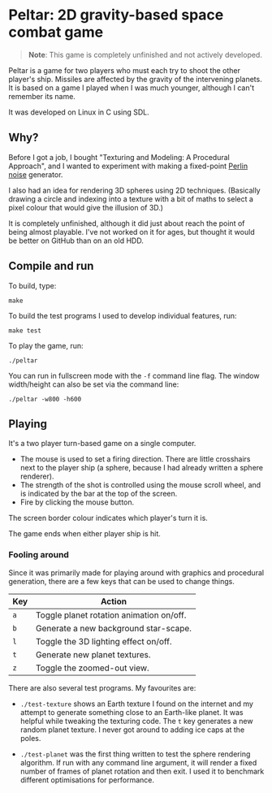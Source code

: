Peltar: 2D gravity-based space combat game
==========================================

> **Note**: This game is completely unfinished and not actively developed.

Peltar is a game for two players who must each try to shoot the other player's
ship.  Missiles are affected by the gravity of the intervening planets.  It
is based on a game I played when I was much younger, although I can't remember
its name.

It was developed on Linux in C using SDL.

Why?
----

Before I got a job, I bought "Texturing and Modeling: A Procedural Approach",
and I wanted to experiment with making a fixed-point
[Perlin noise](https://en.wikipedia.org/wiki/Perlin_noise) generator.

I also had an idea for rendering 3D spheres using 2D techniques.  (Basically
drawing a circle and indexing into a texture with a bit of maths to select
a pixel colour that would give the illusion of 3D.)

It is completely unfinished, although it did just about reach the point of
being almost playable.  I've not worked on it for ages, but thought it would
be better on GitHub than on an old HDD.

Compile and run
---------------

To build, type:

```
make
```

To build the test programs I used to develop individual features, run:

```
make test
```

To play the game, run:

```
./peltar
```

You can run in fullscreen mode with the `-f` command line flag.
The window width/height can also be set via the command line:

```
./peltar -w800 -h600
```

Playing
-------

It's a two player turn-based game on a single computer.

* The mouse is used to set a firing direction.
  There are little crosshairs next to the player ship
  (a sphere, because I had already written a sphere renderer).
* The strength of the shot is controlled using the mouse scroll
  wheel, and is indicated by the bar at the top of the screen.
* Fire by clicking the mouse button.

The screen border colour indicates which player's turn it is.

The game ends when either player ship is hit.

### Fooling around

Since it was primarily made for playing around with graphics and procedural
generation, there are a few keys that can be used to change things.

| Key | Action                                   |
| --- | ---------------------------------------- |
| `a` | Toggle planet rotation animation on/off. |
| `b` | Generate a new background star-scape.    |
| `l` | Toggle the 3D lighting effect on/off.    |
| `t` | Generate new planet textures.            |
| `z` | Toggle the zoomed-out view.              |

There are also several test programs.  My favourites are:

* `./test-texture` shows an Earth texture I found on the internet and my
  attempt to generate something close to an Earth-like planet.  It was
  helpful while tweaking the texturing code.  The `t` key generates a new
  random planet texture.  I never got around to adding ice caps at the poles.

* `./test-planet` was the first thing written to test the sphere rendering
  algorithm.  If run with any command line argument, it will render a fixed
  number of frames of planet rotation and then exit.  I used it to benchmark
  different optimisations for performance.

